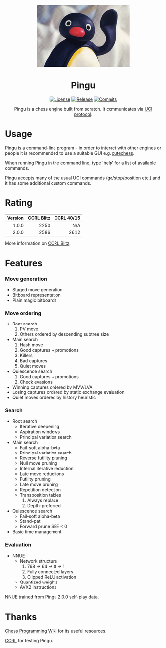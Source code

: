 <div align="center">

  <img src="pingu.jpeg" alt="pingu" width="300"/>

  # Pingu

  [![License][license-badge]][license-link]
  [![Release][release-badge]][release-link]
  [![Commits][commits-badge]][commits-link]

Pingu is a chess engine built from scratch. It communicates via [UCI protocol](https://gist.github.com/DOBRO/2592c6dad754ba67e6dcaec8c90165bf).

</div>

# Usage

Pingu is a command-line program - in order to interact with other engines or people it is recommended to use a suitable GUI e.g. [cutechess](https://github.com/cutechess/cutechess).

When running Pingu in the command line, type 'help' for a list of available commands.

Pingu accepts many of the usual UCI commands (go/stop/position etc.) and it has some additional custom commands.

# Rating

| Version | CCRL Blitz | CCRL 40/15 |
| ------: | ---------: | ---------: |
| 1.0.0   | 2250       | N/A        |
| 2.0.0   | 2586       | 2612       |

More information on [CCRL Blitz](https://www.computerchess.org.uk/ccrl/404/).

# Features

### Move generation

- Staged move generation
- Bitboard representation
- Plain magic bitboards

### Move ordering

- Root search
  1. PV move
  2. Others ordered by descending subtree size
- Main search
  1. Hash move
  2. Good captures + promotions
  3. Killers
  4. Bad captures
  5. Quiet moves
- Quiescence search
  1. Good captures + promotions
  2. Check evasions
- Winning captures ordered by MVV/LVA
- Losing captures ordered by static exchange evaluation
- Quiet moves ordered by history heuristic

### Search

- Root search
  - Iterative deepening
  - Aspiration windows
  - Principal variation search
- Main search
  - Fail-soft alpha-beta
  - Principal variation search
  - Reverse futility pruning
  - Null move pruning
  - Internal iterative reduction
  - Late move reductions
  - Futility pruning
  - Late move pruning
  - Repetition detection
  - Transposition tables
    1. Always replace
    2. Depth-preferred
- Quiescence search
  - Fail-soft alpha-beta
  - Stand-pat
  - Forward prune SEE < 0
- Basic time management

### Evaluation

- NNUE
  - Network structure
    1. 768 -> 64 -> 8 -> 1
    2. Fully connected layers
    3. Clipped ReLU activation
  - Quantized weights
  - AVX2 instructions

NNUE trained from Pingu 2.0.0 self-play data.

# Thanks

[Chess Programming Wiki](https://www.chessprogramming.org) for its useful resources.

[CCRL](https://www.computerchess.org.uk/ccrl/) for testing Pingu.


[commits-badge]:https://img.shields.io/github/commits-since/WillChing01/Pingu/latest?style=for-the-badge
[commits-link]:https://github.com/WillChing01/Pingu/commits/master
[release-badge]:https://img.shields.io/github/v/release/WillChing01/Pingu?style=for-the-badge&label=official%20release
[release-link]:https://github.com/WillChing01/Pingu/releases/latest
[license-badge]:https://img.shields.io/github/license/WillChing01/Pingu?style=for-the-badge&label=license&color=success
[license-link]:https://github.com/WillChing01/Pingu/blob/master/LICENSE
